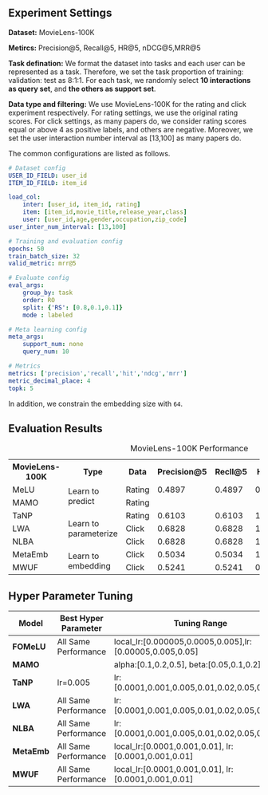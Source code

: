 ## Experiment Settings

**Dataset:** MovieLens-100K

**Metircs:** Precision@5, Recall@5, HR@5, nDCG@5,MRR@5

**Task defination:** We format the dataset into tasks and each user can be represented as a task. Therefore, we set the task proportion of training: validation: test as 8:1:1. For each task, we randomly select **10 interactions as query set**, and **the others as support set**.

**Data type and filtering:** We use MovieLens-100K for the rating and click experiment respectively. For rating settings, we use the original rating scores. For click settings, as many papers do, we consider rating scores equal or above 4 as positive labels, and others are negative. Moreover, we set the user interaction number interval as [13,100] as many papers do.

The common configurations are listed as follows.

```yaml
# Dataset config
USER_ID_FIELD: user_id
ITEM_ID_FIELD: item_id

load_col:
    inter: [user_id, item_id, rating]
    item: [item_id,movie_title,release_year,class]
    user: [user_id,age,gender,occupation,zip_code]
user_inter_num_interval: [13,100]

# Training and evaluation config
epochs: 50
train_batch_size: 32
valid_metric: mrr@5

# Evaluate config
eval_args:
    group_by: task
    order: RO
    split: {'RS': [0.8,0.1,0.1]}
    mode : labeled

# Meta learning config
meta_args:
    support_num: none
    query_num: 10

# Metrics
metrics: ['precision','recall','hit','ndcg','mrr']
metric_decimal_place: 4
topk: 5
```

In addition, we constrain the embedding size with `64`.

## Evaluation Results

<table>
  <caption>MovieLens-100K Performance</caption>
  <tr>
  	<th>MovieLens-100K</th>
    <th>Type</th>
    <th>Data</th>
    <th>Precision@5</th>
    <th>Recll@5</th>
    <th>HR@5</th>
    <th>nDCG@5</th>
    <th>MRR@5</th>
  </tr>
  <tr>
  	<td>MeLU</td>
    <td rowspan="2">Learn to predict</td>
    <td>Rating</td>
    <td>0.4897</td>
    <td>0.4897</td>
    <td>0.9655</td>
    <td>0.4965</td>
    <td>0.7098</td>
  </tr>
  <tr>
  	<td>MAMO</td>
    <td>Rating</td>
    <td></td>
    <td></td>
    <td></td>
    <td></td>
    <td></td>
  </tr>
  <tr>
  	<td>TaNP</td>
    <td rowspan="3">Learn to parameterize</td>
    <td>Rating</td>
    <td>0.6103</td>
    <td>0.6103</td>
    <td>1.0000</td>
    <td>0.5929</td>
    <td>0.7144</td>
  </tr>
  <tr>
  	<td>LWA</td>
    <td>Click</td>
    <td>0.6828</td>
    <td>0.6828</td>
    <td>1.0000</td>
    <td>0.6873</td>
    <td>0.8195</td>
  </tr>
  <tr>
  	<td>NLBA</td>
    <td>Click</td>
    <td>0.6828</td>
    <td>0.6828</td>
    <td>1.0000</td>
    <td>0.6873</td>
    <td>0.8195</td>
  </tr>
  <tr>
  	<td>MetaEmb</td>
    <td rowspan="2">Learn to embedding</td>
    <td>Click</td>
    <td>0.5034</td>
    <td>0.5034</td>
    <td>1.0000</td>
    <td>0.5105</td>
    <td>0.7454</td>
  </tr>
  <tr>
  	<td>MWUF</td>
    <td>Click</td>
    <td>0.5241</td>
    <td>0.5241</td>
    <td>0.9828</td>
    <td>0.5198</td>
    <td>0.7103</td>
  </tr>
</table>

## Hyper Parameter Tuning

| Model       | Best Hyper Parameter | Tuning Range                                             |
| ----------- | -------------------- | -------------------------------------------------------- |
| **FOMeLU**  | All Same Performance | local_lr:[0.000005,0.0005,0.005],lr:[0.00005,0.005,0.05] |
| **MAMO**    |                      | alpha:[0.1,0.2,0.5], beta:[0.05,0.1,0.2]                 |
| **TaNP**    | lr=0.005             | lr:[0.0001,0.001,0.005,0.01,0.02,0.05,0.1,0.2]           |
| **LWA**     | All Same Performance | lr:[0.0001,0.001,0.005,0.01,0.02,0.05,0.1,0.2]           |
| **NLBA**    | All Same Performance | lr:[0.0001,0.001,0.005,0.01,0.02,0.05,0.1,0.2]           |
| **MetaEmb** | All Same Performance | local_lr:[0.0001,0.001,0.01], lr:[0.0001,0.001,0.01]     |
| **MWUF**    | All Same Performance | local_lr:[0.0001,0.001,0.01], lr:[0.0001,0.001,0.01]     |
